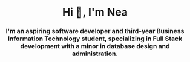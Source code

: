 <h1 align="center">Hi 👋, I'm Nea</h1>
<h3 align="center">I'm an aspiring software developer and third-year Business Information Technology student, specializing in Full Stack development with a minor in database design and administration.</h3>
